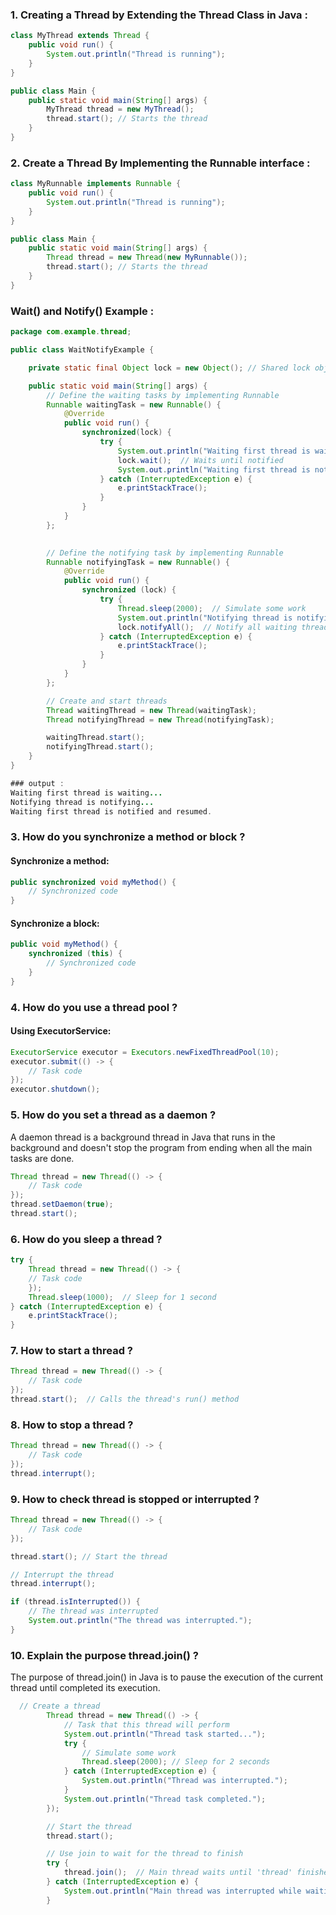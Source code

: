 ### 1. Creating a Thread by Extending the Thread Class in Java :
```java
class MyThread extends Thread {
    public void run() {
        System.out.println("Thread is running");
    }
}

public class Main {
    public static void main(String[] args) {
        MyThread thread = new MyThread();
        thread.start(); // Starts the thread
    }
}
```
### 2. Create a Thread By Implementing the Runnable interface :
```java
class MyRunnable implements Runnable {
    public void run() {
        System.out.println("Thread is running");
    }
}

public class Main {
    public static void main(String[] args) {
        Thread thread = new Thread(new MyRunnable());
        thread.start(); // Starts the thread
    }
}
```

### Wait() and Notify() Example :
```java
package com.example.thread;

public class WaitNotifyExample {

    private static final Object lock = new Object(); // Shared lock object

    public static void main(String[] args) {
        // Define the waiting tasks by implementing Runnable
        Runnable waitingTask = new Runnable() {
            @Override
            public void run() {
                synchronized(lock) {
                    try {
                        System.out.println("Waiting first thread is waiting...");
                        lock.wait();  // Waits until notified
                        System.out.println("Waiting first thread is notified and resumed.");
                    } catch (InterruptedException e) {
                        e.printStackTrace();
                    }
                }
            }
        };
        

        // Define the notifying task by implementing Runnable
        Runnable notifyingTask = new Runnable() {
            @Override
            public void run() {
                synchronized (lock) {
                    try {
                        Thread.sleep(2000);  // Simulate some work
                        System.out.println("Notifying thread is notifying...");
                        lock.notifyAll();  // Notify all waiting threads
                    } catch (InterruptedException e) {
                        e.printStackTrace();
                    }
                }
            }
        };

        // Create and start threads
        Thread waitingThread = new Thread(waitingTask);
        Thread notifyingThread = new Thread(notifyingTask);

        waitingThread.start();
        notifyingThread.start();
    }
}
```
```java
### output :
Waiting first thread is waiting...
Notifying thread is notifying...
Waiting first thread is notified and resumed.
```
### 3. How do you synchronize a method or block ?
#### Synchronize a method:
```java
public synchronized void myMethod() {
    // Synchronized code
}
```
#### Synchronize a block:
```java
public void myMethod() {
    synchronized (this) {
        // Synchronized code
    }
}
```
### 4. How do you use a thread pool ?
#### Using ExecutorService:
```java
ExecutorService executor = Executors.newFixedThreadPool(10);
executor.submit(() -> {
    // Task code
});
executor.shutdown();
```
### 5. How do you set a thread as a daemon ?
A daemon thread is a background thread in Java that runs in the background and doesn't stop the program from ending when all the main tasks are done.
```java
Thread thread = new Thread(() -> {
    // Task code
});
thread.setDaemon(true);
thread.start();
```
### 6. How do you sleep a thread ?
```java
try {
    Thread thread = new Thread(() -> {
    // Task code
    });
    Thread.sleep(1000);  // Sleep for 1 second
} catch (InterruptedException e) {
    e.printStackTrace();
}
```
### 7. How to start a thread ?
```java
Thread thread = new Thread(() -> {
    // Task code
});
thread.start();  // Calls the thread's run() method
```
### 8. How to stop a thread ?
```java
Thread thread = new Thread(() -> {
    // Task code
});
thread.interrupt(); 
```
### 9. How to check thread is stopped or interrupted ?
```java
Thread thread = new Thread(() -> {
    // Task code
});

thread.start(); // Start the thread

// Interrupt the thread
thread.interrupt();

if (thread.isInterrupted()) {
    // The thread was interrupted
    System.out.println("The thread was interrupted.");
}
```
### 10. Explain the purpose thread.join() ?
The purpose of thread.join() in Java is to pause the execution of the current thread until completed its execution.
```java
  // Create a thread
        Thread thread = new Thread(() -> {
            // Task that this thread will perform
            System.out.println("Thread task started...");
            try {
                // Simulate some work
                Thread.sleep(2000); // Sleep for 2 seconds
            } catch (InterruptedException e) {
                System.out.println("Thread was interrupted.");
            }
            System.out.println("Thread task completed.");
        });

        // Start the thread
        thread.start();

        // Use join to wait for the thread to finish
        try {
            thread.join();  // Main thread waits until 'thread' finishes
        } catch (InterruptedException e) {
            System.out.println("Main thread was interrupted while waiting.");
        }
```

